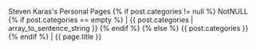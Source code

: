 Steven Karas's Personal Pages
{% if post.categories != null %}
	NotNULL
	{% if post.categories == empty %}
		| {{ post.categories | array_to_sentence_string }}
	{% endif %}
{% else %}
	{{ post.categories }}
{% endif %}
 | {{ page.title }}
